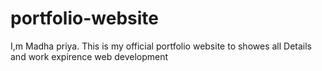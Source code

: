# portfolio-website
I,m Madha priya. This is my official portfolio website to showes all Details and work expirence web development
